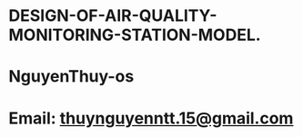 # DESIGN-OF-AIR-QUALITY-MONITORING-STATION-MODEL.
# NguyenThuy-os
# Email: thuynguyenntt.15@gmail.com
